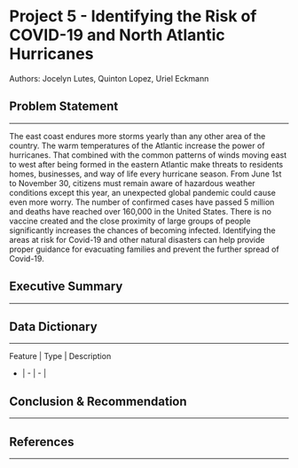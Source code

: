 # Project 5 - Identifying the Risk of COVID-19 and North Atlantic Hurricanes
Authors: Jocelyn Lutes, Quinton Lopez, Uriel Eckmann

## Problem Statement
---
The east coast endures more storms yearly than any other area of the country. The warm temperatures of the Atlantic increase the power of hurricanes. That combined with the common patterns of winds moving east to west after being formed in the eastern Atlantic make threats to residents homes, businesses, and way of life every hurricane season. From June 1st to November 30, citizens must remain aware of hazardous weather conditions except this year, an unexpected global pandemic could cause even more worry. The number of confirmed cases have passed 5 million and deaths have reached over 160,000 in the United States. There is no vaccine created and the close proximity of large groups of people significantly increases the chances of becoming infected. Identifying the areas at risk for Covid-19 and other natural disasters can help provide proper guidance for evacuating families and prevent the further spread of Covid-19. 

## Executive Summary
---


## Data Dictionary
---
Feature | Type | Description
- | - | - |


## Conclusion & Recommendation
---



## References
---
